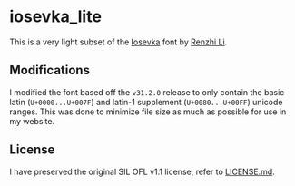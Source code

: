 # iosevka_lite
This is a very light subset of the [Iosevka](https://github.com/be5invis/Iosevka) font by [Renzhi Li](https://typeof.net/).

## Modifications
I modified the font based off the `v31.2.0` release to only contain the basic latin (`U+0000...U+007F`) and latin-1 supplement (`U+0080...U+00FF`) unicode ranges. This was done to minimize file size as much as possible for use in my website.

## License
I have preserved the original SIL OFL v1.1 license, refer to [LICENSE.md](LICENSE.md).
